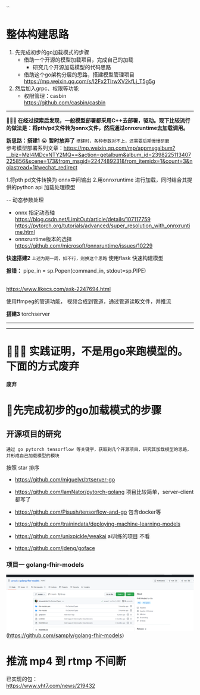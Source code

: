 ``
# 整体构建思路
1. 先完成初步的go加载模式的步骤  
    - 借助一个开源的模型加载项目，完成自己的加载
        - 研究几个开源加载模型的代码思路
    - 借助这个go架构分层的思路，搭建模型管理项目 <br/>https://mp.weixin.qq.com/s/I2Fx2TIrwXV2kfLj_T5g5g
2. 然后加入grpc、权限等功能 
    - 权限管理：casbin  <br/>https://github.com/casbin/casbin

---

**🏃🏃🏃 在经过探索后发现，一般模型部署都采用C++去部署，驱动。现下比较流行的做法是：将pth/pd文件转为onnx文件，然后通过onnxruntime去加载调用。**

**新思路：搭建1**
😭 **暂时放弃了**
`搭建时，各种参数对不上，还需要后期慢慢研磨`
<br/>参考模型部署系列文章：https://mp.weixin.qq.com/mp/appmsgalbum?__biz=MzI4MDcxNTY2MQ==&action=getalbum&album_id=2398225113407225856&scene=173&from_msgid=2247489231&from_itemidx=1&count=3&nolastread=1#wechat_redirect

1.将pth pd文件转换为 onnx中间输出
2.用onnxruntime 进行加载，同时结合其提供的python api 加载处理模型


-- 动态参数处理

- onnx 指定动态轴
    <br/>https://blog.csdn.net/LimitOut/article/details/107117759
    <br/>https://pytorch.org/tutorials/advanced/super_resolution_with_onnxruntime.html
- onnxruntime版本的选择
    <br/>https://github.com/microsoft/onnxruntime/issues/10229

**快速搭建2**
`上述为期一周，如不行，则换这个思路`
使用flask 快速构建模型

**报错：** pipe_in = sp.Popen(command_in, stdout=sp.PIPE)

<br/>https://www.likecs.com/ask-2247694.html

使用ffmpeg的管道功能，
视频合成到管道，通过管道读取文件，并推流

**搭建3**
torchserver

---


---
# 📢📢📢 实践证明，不是用go来跑模型的。下面的方式废弃

**废弃**
# 🤔先完成初步的go加载模式的步骤

## 开源项目的研究
`通过 go pytorch tensorflow 等关键字，获取到几个开源项目，研究其加载模型的思路，并形成自己加载模型的模块`

按照 star 排序

- https://github.com/miguelvr/trtserver-go   

- https://github.com/IamNator/pytorch-golang    项目比较简单，server-client都写了

- https://github.com/Pisush/tensorflow-and-go   包含docker等

- https://github.com/trainindata/deploying-machine-learning-models

- https://github.com/unixpickle/weakai  ai训练的项目 不看

- https://github.com/jdeng/goface

### 项目一 golang-fhir-models

![golang-fhir-models](img\golang-fhir-models.png "golang-fhir-models")(https://github.com/samply/golang-fhir-models)


# 推流 mp4  到 rtmp 不间断

已实现的包： <br/>https://www.yht7.com/news/219432






